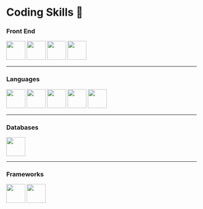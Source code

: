 # Coding Skills :space_invader:

### Front End

<div>
  <img src="https://cdn.jsdelivr.net/gh/devicons/devicon/icons/html5/html5-original.svg" height='50'/>
  <img src="https://cdn.jsdelivr.net/gh/devicons/devicon/icons/css3/css3-original.svg" height='50'/>
  <img src="https://cdn.jsdelivr.net/gh/devicons/devicon/icons/sass/sass-original.svg" height='50'/>
  <img src="https://cdn.jsdelivr.net/gh/devicons/devicon/icons/bootstrap/bootstrap-original.svg" height='50'/>
</div>

<hr>

### Languages

<div>
  <img src="https://cdn.jsdelivr.net/gh/devicons/devicon/icons/javascript/javascript-original.svg" height='50'/>
  <img src="https://cdn.jsdelivr.net/gh/devicons/devicon/icons/typescript/typescript-original.svg" height='50'/>
  <img src="https://cdn.jsdelivr.net/gh/devicons/devicon/icons/csharp/csharp-original.svg" height='50'>
  <img src="https://cdn.jsdelivr.net/gh/devicons/devicon/icons/c/c-original.svg" height='50'/>
  <img src="https://cdn.jsdelivr.net/gh/devicons/devicon/icons/java/java-original.svg" height='50'/>
</div>
  
<hr>

### Databases

<div>
  <img src="https://cdn.jsdelivr.net/gh/devicons/devicon/icons/microsoftsqlserver/microsoftsqlserver-plain-wordmark.svg" height='50'/>
</div>

<hr>

### Frameworks

<div>
  <img src="https://cdn.jsdelivr.net/gh/devicons/devicon/icons/angularjs/angularjs-original.svg" height='50' />
  <img src="https://cdn.jsdelivr.net/gh/devicons/devicon/icons/dotnetcore/dotnetcore-original.svg" height='50' />
</div>

